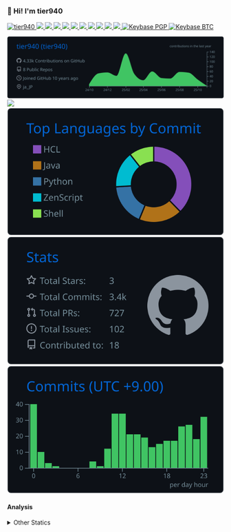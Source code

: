 ### 👋 Hi! I'm tier940

<p align="left"> 
  <a href="https://github.com/tier940/tier940/">
    <img src="https://komarev.com/ghpvc/?username=tier940" alt="tier940" />
  </a>
  <a href="http://twitter.com/tier940">
    <img height="20" src="https://img.shields.io/twitter/follow/tier940?label=Twitter&logo=twitter&style=flat" />
  </a>
  <a href="https://github.com/tier940">
    <img height="20" src="https://img.shields.io/github/followers/tier940?label=follow&logo=github&style=flat" />
  </a>
  <a href="https://www.reddit.com/user/tier940">
    <img height="20" src="https://img.shields.io/reddit/user-karma/combined/tier940?label=Reddit&logo=reddit&style=flat" />
  </a>
  <a href="https://stackoverflow.com/users/17317833/tier940">
    <img height="20" src="https://img.shields.io/stackexchange/stackoverflow/r/17317833?label=StackOverflow&logo=stack-overflow&style=flat" />
  </a>
  <a href="https://zenn.dev/tier940">
    <img height="20" src="https://zenn.badge.nikaera.com/s/tier940/likes" />
  </a>
  <a href="https://zenn.dev/tier940">
    <img height="20" src="https://zenn.badge.nikaera.com/s/tier940/followers" />
  </a>
  <a href="https://zenn.dev/tier940">
    <img height="20" src="https://zenn.badge.nikaera.com/s/tier940/articles" />
  </a>
  <a href="http://qiita.com/tier940">
    <img height="20" src="https://qiita-badge.apiapi.app/s/tier940/posts.svg" />
  </a>
  <a href="http://qiita.com/tier940">
    <img height="20" src="https://qiita-badge.apiapi.app/s/tier940/contributions.svg" />
  </a>
  <a href="https://github.com/tier940/tier940/">
    <img height="20" src="https://github.com/tier940/tier940/actions/workflows/main.yml/badge.svg" />
  </a>
  <a href="https://keybase.io/tier940">
    <img alt="Keybase PGP" src="https://img.shields.io/keybase/pgp/tier940">
  </a>
  <a href="https://keybase.io/tier940">
    <img alt="Keybase BTC" src="https://img.shields.io/keybase/btc/tier940">
  </a>
</p>

[![](https://raw.githubusercontent.com/tier940/tier940/main/profile-summary-card-output/github_dark/0-profile-details.svg)](https://github.com/vn7n24fzkq/github-profile-summary-cards)
[![](https://raw.githubusercontent.com/tier940/tier940/main/profile-summary-card-output/github_dark/1-repos-per-language.svg)](https://github.com/vn7n24fzkq/github-profile-summary-cards) [![](https://raw.githubusercontent.com/tier940/tier940/main/profile-summary-card-output/github_dark/2-most-commit-language.svg)](https://github.com/vn7n24fzkq/github-profile-summary-cards)
[![](https://raw.githubusercontent.com/tier940/tier940/main/profile-summary-card-output/github_dark/3-stats.svg)](https://github.com/vn7n24fzkq/github-profile-summary-cards) [![](https://raw.githubusercontent.com/tier940/tier940/main/profile-summary-card-output/github_dark/4-productive-time.svg)](https://github.com/vn7n24fzkq/github-profile-summary-cards)


#### Analysis
<!-- <img height="150" src="https://github.com/tier940/tier940/blob/master/images/stat.svg" alt="Alternative Text"/> -->

<details>
  <summary>Other Statics</summary>
  <!--START_SECTION:waka-->
![Code Time](http://img.shields.io/badge/Code%20Time-5%2C037%20hrs%2043%20mins-blue)

**🐱 My GitHub Data** 

> 📦 43.7 kB Used in GitHub's Storage 
 > 
> 💼 Opted to Hire
 > 
> 📜 12 Public Repositories 
 > 
> 🔑 6 Private Repositories 
 > 
**I'm an Early 🐤** 

```text
🌞 Morning                2558 commits        ████░░░░░░░░░░░░░░░░░░░░░   16.25 % 
🌆 Daytime                5842 commits        █████████░░░░░░░░░░░░░░░░   37.12 % 
🌃 Evening                5771 commits        █████████░░░░░░░░░░░░░░░░   36.67 % 
🌙 Night                  1568 commits        ██░░░░░░░░░░░░░░░░░░░░░░░   09.96 % 
```
📅 **I'm Most Productive on Saturday** 

```text
Monday                   1595 commits        ███░░░░░░░░░░░░░░░░░░░░░░   10.13 % 
Tuesday                  2513 commits        ████░░░░░░░░░░░░░░░░░░░░░   15.97 % 
Wednesday                1913 commits        ███░░░░░░░░░░░░░░░░░░░░░░   12.15 % 
Thursday                 1649 commits        ███░░░░░░░░░░░░░░░░░░░░░░   10.48 % 
Friday                   2235 commits        ████░░░░░░░░░░░░░░░░░░░░░   14.20 % 
Saturday                 3008 commits        █████░░░░░░░░░░░░░░░░░░░░   19.11 % 
Sunday                   2826 commits        ████░░░░░░░░░░░░░░░░░░░░░   17.96 % 
```


📊 **This Week I Spent My Time On** 

```text
🕑︎ Time Zone: Asia/Tokyo

💬 Programming Languages: 
Other                    31 hrs 52 mins      ████████████████████░░░░░   80.62 % 
Java                     4 hrs 30 mins       ███░░░░░░░░░░░░░░░░░░░░░░   11.42 % 
Markdown                 1 hr 34 mins        █░░░░░░░░░░░░░░░░░░░░░░░░   04.00 % 
YAML                     25 mins             ░░░░░░░░░░░░░░░░░░░░░░░░░   01.05 % 
XML                      16 mins             ░░░░░░░░░░░░░░░░░░░░░░░░░   00.71 % 

🔥 Editors: 
Chrome                   34 hrs 17 mins      ██████████████████████░░░   86.75 % 
IntelliJ IDEA            4 hrs 28 mins       ███░░░░░░░░░░░░░░░░░░░░░░   11.32 % 
VS Code                  45 mins             ░░░░░░░░░░░░░░░░░░░░░░░░░   01.93 % 

💻 Operating System: 
Windows                  38 hrs 17 mins      ████████████████████████░   96.84 % 
Unknown OS               55 mins             █░░░░░░░░░░░░░░░░░░░░░░░░   02.35 % 
Linux                    19 mins             ░░░░░░░░░░░░░░░░░░░░░░░░░   00.81 % 
```

**I Mostly Code in Java** 

```text
Java                     15 repos            █████████████░░░░░░░░░░░░   53.57 % 
ZenScript                3 repos             ███░░░░░░░░░░░░░░░░░░░░░░   10.71 % 
Shell                    2 repos             ██░░░░░░░░░░░░░░░░░░░░░░░   07.14 % 
Python                   2 repos             ██░░░░░░░░░░░░░░░░░░░░░░░   07.14 % 
HTML                     1 repo              █░░░░░░░░░░░░░░░░░░░░░░░░   03.57 % 
```



**Timeline**

![Lines of Code chart](https://raw.githubusercontent.com/tier940/tier940/main/assets/bar_graph.png)


 Last Updated on 09/01/2025 01:31:03 UTC
<!--END_SECTION:waka-->
</details>
